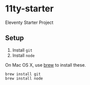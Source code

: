 # 11ty-starter
Eleventy Starter Project

## Setup

1. Install `git`
2. Install `node`

On Mac OS X, use [brew](https://brew.sh/) to install these.

```shell
brew install git
brew install node
```

